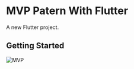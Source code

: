 # MVP Patern With Flutter

A new Flutter project.

## Getting Started

![MVP](https://user-images.githubusercontent.com/49618856/102632672-0f9ff200-4158-11eb-9597-664096e90853.png)
